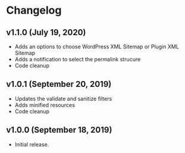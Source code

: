 # Changelog

## v1.1.0 (July 19, 2020)

* Adds an options to choose WordPress XML Sitemap or Plugin XML Sitemap
* Adds a notification to select the permalink strucure
* Code cleanup

## v1.0.1 (September 20, 2019)

* Updates the validate and sanitize filters
* Adds minified resources
* Code cleanup

## v1.0.0 (September 18, 2019)

* Initial release.

